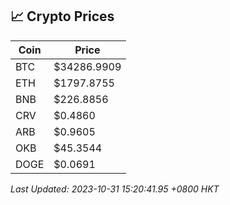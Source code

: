 ## 📈 Crypto Prices

| Coin | Price |
| ---- | ----- |
| BTC | $34286.9909 |
| ETH | $1797.8755 |
| BNB | $226.8856 |
| CRV | $0.4860 |
| ARB | $0.9605 |
| OKB | $45.3544 |
| DOGE | $0.0691 |

_Last Updated: 2023-10-31 15:20:41.95 +0800 HKT_